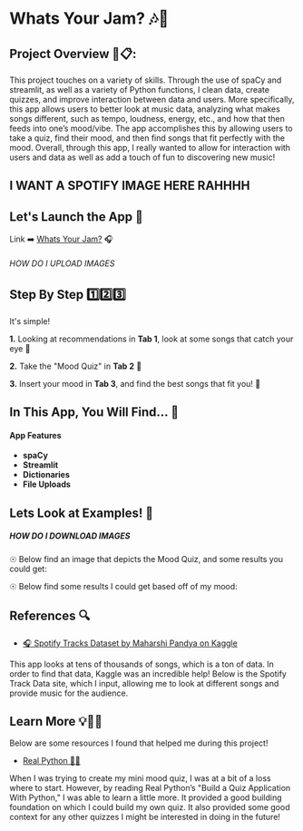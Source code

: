 # Whats Your Jam? 🎶🎤

## **Project Overview 📖📋:**
This project touches on a variety of skills. Through the use of spaCy and streamlit, as well as a variety of Python functions, I clean data, create quizzes, and improve interaction between data and users. More specifically, this app allows users to better look at music data, analyzing what makes songs different, such as tempo, loudness, energy, etc., and how that then feeds into one’s mood/vibe. The app accomplishes this by allowing users to take a quiz, find their mood, and then find songs that fit perfectly with the mood. Overall, through this app, I really wanted to allow for interaction with users and data as well as add a touch of fun to discovering new music! 

## I WANT A SPOTIFY IMAGE HERE RAHHHH #######

## **Let's Launch the App 🚀**

Link ➡️ [Whats Your Jam?]() 🎧

###### HOW DO I UPLOAD IMAGES ######

## **Step By Step 1️⃣2️⃣3️⃣**
It's simple! 

**1.** Looking at recommendations in **Tab 1**, look at some songs that catch your eye 👀

**2.** Take the "Mood Quiz" in **Tab 2** 📄

**3.** Insert your mood in **Tab 3**, and find the best songs that fit you! 🎺

## **In This App, You Will Find... 🧭**
#### App Features 
* **spaCy** 
* **Streamlit** 
* **Dictionaries** 
* **File Uploads**

## **Lets Look at Examples! 🫣**
##### HOW DO I DOWNLOAD IMAGES #######
☉ Below find an image that depicts the Mood Quiz, and some results you could get:

☉ Below find some results I could get based off of my mood:

## **References 🔍**
- [🎧 Spotify Tracks Dataset by Maharshi Pandya on Kaggle](https://www.kaggle.com/datasets/maharshipandya/-spotify-tracks-dataset)

This app looks at tens of thousands of songs, which is a ton of data. In order to find that data, Kaggle was an incredible help! Below is the Spotify Track Data site, which I input, allowing me to look at different songs and provide music for the audience.


## **Learn More 💡👩‍🎓**
Below are some resources I found that helped me during this project!

- [Real Python 👩‍💻](https://realpython.com/python-quiz-application/)

When I was trying to create my mini mood quiz, I was at a bit of a loss where to start. However, by reading Real Python’s "Build a Quiz Application With Python," I was able to learn a little more. It provided a good building foundation on which I could build my own quiz. It also provided some good context for any other quizzes I might be interested in doing in the future!